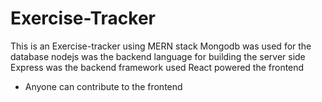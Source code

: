# Exercise-Tracker
This is an Exercise-tracker using MERN stack
Mongodb was used for the database
nodejs was the backend language for building the server side
Express was the backend framework used
React powered the frontend
- Anyone can contribute to the frontend
